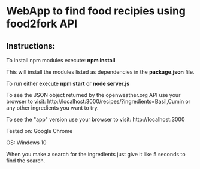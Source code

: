# WebApp to find food recipies using food2fork API

## Instructions:
To install npm modules execute:
**npm install**

This will install the modules listed as dependencies in the **package.json** file.

To run either execute
**npm start**
or 
**node server.js**

To see the JSON object returned by the openweather.org API use your browser to visit:
http://localhost:3000/recipes/?ingredients=Basil,Cumin
or any other ingredients you want to try.

To see the "app" version use your browser to visit:
http://localhost:3000

Tested on:
Google Chrome

OS:
Windows 10

When you make a search for the ingredients just give it like 5 seconds to find the search.
